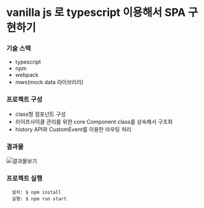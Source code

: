 # vanilla js 로 typescript 이용해서 SPA 구현하기


### 기술 스택
- typescript
- npm
- webpack
- mws(mock data 라이브러리)
  

### 프로젝트 구성
- class형 컴포넌트 구성
- 라이프사이클 관리를 위한 core Component class를 상속해서 구조화
- history API와 CustomEvent를 이용한 라우팅 처리


### 결과물
![결과물보기](https://github.com/user-attachments/assets/4ebee62e-c322-41ae-ba1f-3efdfa3b51e2)


### 프로젝트 실행
```
  설치: $ npm install
  실행: $ npm run start
```
